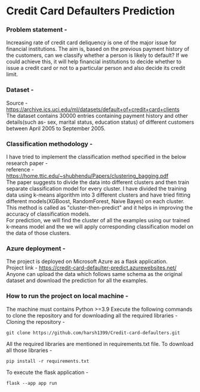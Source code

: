 # Credit Card Defaulters Prediction

### Problem statement - 
Increasing rate of credit card deliquency is one of the major issue for financial institutions. The aim is, based on the previous payment history of the customers, can we classify whether a person is likely to default? If we could achieve this, it will help financial institutions to decide whether to issue a credit card or not to a particular person and also decide its credit limit. 

### Dataset - 
Source - https://archive.ics.uci.edu/ml/datasets/default+of+credit+card+clients <br>
The dataset contains 30000 entries containing payment history and other details(such as- sex, marital status, education status) of different customers between April 2005 to September 2005.

### Classification methodology - 
I have tried to implement the classification method specified in the below research paper - <br>
reference - https://home.ttic.edu/~shubhendu/Papers/clustering_bagging.pdf  <br>
The paper suggests to divide the data into different clusters and then train separate classification model for every cluster. I have divided the training data using k-means algorithm into 3 different clusters and have tried fitting different models(XGBoost, RandomForest, Naive Bayes) on each cluster.
This method is called as "cluster-then-predict" and it helps in improving the accuracy of classification models. <br>
For prediction, we will find the cluster of all the examples using our trained k-means model and the we will apply corresponding classification model on the data of those clusters.

### Azure deployment - 
The project is deployed on Microsoft Azure as a flask application. <br>
Project link - https://credit-card-defaulter-predict.azurewebsites.net/  <br>
Anyone can upload the data which follows same schema as the original dataset and download the prediction for all the examples.

### How to run the project on local machine - 
The machine must contains Python >=3.9
Execute the following commands to clone the repository and for downloading all the required libraries - <br>
Cloning the repository - <br>
```
git clone https://github.com/harsh1399/Credit-card-defaulters.git
```
All the required libraries are mentioned in requirements.txt file. To download all those libraries - <br>
```
pip install -r requirements.txt
```
To execute the flask application -
```
flask --app app run
```





